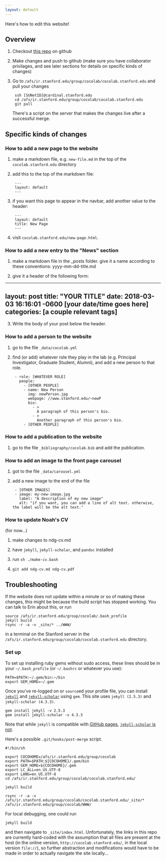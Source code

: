 ```yaml
---
layout: default
---
```


Here's how to edit this website!

## Overview

1. Checkout [this repo](//github.com/erindb/cocolab.stanford.edu) on github
2. Make changes and push to github (make sure you have collaborator privilages, and see later sections for details on specific kinds of changes)
3. Go to `/afs/ir.stanford.edu/group/cocolab/cocolab.stanford.edu` and pull your changes

		ssh [SUNetID]@cardinal.stanford.edu
		cd /afs/ir.stanford.edu/group/cocolab/cocolab.stanford.edu
		git pull

	There's a script on the server that makes the changes live after a successful merge. 

## Specific kinds of changes

### How to add a new page to the website

1. make a markdown file, e.g. `new-file.md` in the top of the `cocolab.stanford.edu` directory

2. add this to the top of the markdown file:

		---
		layout: default
		---

3. if you want this page to appear in the navbar, add another value to the header:

		---
		layout: default
		title: New Page
		---

4. visit `cocolab.stanford.edu/new-page.html`.

### How to add a new entry to the "News" section

1. make a markdown file in the \_posts folder. give it a name according to these conventions: yyyy-mm-dd-title.md 

2. give it a header of the following form: 

---
layout: post
title:  "YOUR TITLE"
date:   2018-03-03 16:16:01 -0600 [your date/time goes here]
categories: [a couple relevant tags]
---

3. Write the body of your post below the header. 

### How to add a person to the website

1. go to the file `_data/cocolab.yml`

2. find (or add) whatever role they play in the lab (e.g. Principal Investigator, Graduate Student, Alumni), and add a new person to that role.

		- role: [WHATEVER ROLE]
		  people:
		    - [OTHER PEOPLE]
		    - name: New Person
		      img: newPerson.jpg
		      webpage: //www.stanford.edu/~newP
		      bio:
		        - >
		          A paragraph of this person's bio.
		        - >
		          Another paragraph of this person's bio.
		    - [OTHER PEOPLE]

### How to add a publication to the website

1. go to the file `_bibliography/cocolab.bib` and add the publication.

### How to add an image to the front page carousel

1. got to the file `_data/carousel.yml`

2. add a new image to the end of the file

		- [OTHER IMAGES]
		- image: my-new-image.jpg
		  label: "A description of my new image"
		  alt: "if you want, you can add a line of alt text. otherwise, the label will be the alt text."

### How to update Noah's CV
(for now...)

1. make changes to ndg-cv.md

2. have `jekyll`, `jekyll-scholar`, and `pandoc` installed

3. run `sh ./make-cv.bash`

4. `git add ndg-cv.md ndg-cv.pdf`

## Troubleshooting

If the website does not update within a minute or so of making these changes, this might be because the build script has stopped working. You can talk to Erin about this, or run

	source /afs/ir.stanford.edu/group/cocolab/.bash_profile
	jekyll build
	rsync -r -a -v _site/* ../WWW/

in a terminal on the Stanford server in the `/afs/ir.stanford.edu/group/cocolab/cocolab.stanford.edu` directory.

### Set up

To set up installing ruby gems without sudo access, these lines should be in your `~/.bash_profile` (or `~/.bashrc` or whatever you use):

```
PATH=$PATH:~/.gem/bin:~/bin
export GEM_HOME=~/.gem
```

Once you've re-logged on or `source`ed your profile file, you can install [`jekyll`](https://jekyllrb.com/) and [`jekyll-scholar`](https://github.com/inukshuk/jekyll-scholar) using `gem`. This site uses `jekyll (2.5.3)` and `jekyll-scholar (4.3.3)`.

```
gem install jekyll -v 2.5.3
gem install jekyll-scholar -v 4.3.3
```

Note that while `jekyll` is compatible with [GitHub pages](https://help.github.com/articles/using-jekyll-as-a-static-site-generator-with-github-pages/), [`jekyll-scholar` is not](https://github.com/inukshuk/jekyll-scholar#github-pages).

Here's a possible `.git/hooks/post-merge` script.

```
#!/bin/sh

export COCOHOME=/afs/ir.stanford.edu/group/cocolab
export PATH=$PATH:${COCOHOME}/.gem/bin
export GEM_HOME=${COCOHOME}/.gem
export LC_ALL=en_US.UTF-8
export LANG=en_US.UTF-8
cd /afs/ir.stanford.edu/group/cocolab/cocolab.stanford.edu/

jekyll build

rsync -r -a -v /afs/ir.stanford.edu/group/cocolab/cocolab.stanford.edu/_site/* /afs/ir.stanford.edu/group/cocolab/WWW/
```

For local debugging, one could run

```
jekyll build
```

and then navigate to `_site/index.html`. Unfortunately, the links in this repo are currently hard-coded with the assumption that all files are present at the host (in the online version, `http://cocolab.stanford.edu/`, in the local version `file://`), so further abstraction and modifications would have to be made in order to actually navigate the site locally...




